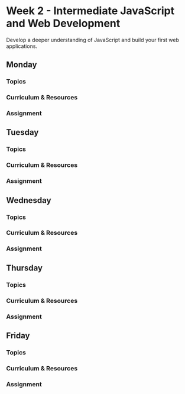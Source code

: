 # Week 2 - Intermediate JavaScript and Web Development

Develop a deeper understanding of JavaScript and build your first web applications.

## Monday

### Topics

### Curriculum & Resources

### Assignment

## Tuesday

### Topics

### Curriculum & Resources

### Assignment

## Wednesday

### Topics

### Curriculum & Resources

### Assignment

## Thursday

### Topics

### Curriculum & Resources

### Assignment

## Friday

### Topics

### Curriculum & Resources

### Assignment
